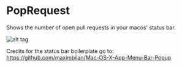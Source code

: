 # PopRequest
Shows the number of open pull requests in your macos' status bar.


![alt tag](https://raw.github.com/datishans/PopRequest/master/screenshot.png)


Credits for the status bar boilerplate go to: https://github.com/maximbilan/Mac-OS-X-App-Menu-Bar-Popup
